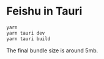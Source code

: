 # Feishu in Tauri

```sh
yarn
yarn tauri dev
yarn tauri build
```

The final bundle size is around 5mb.